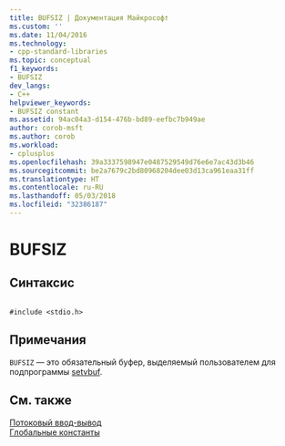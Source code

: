 ```yaml
---
title: BUFSIZ | Документация Майкрософт
ms.custom: ''
ms.date: 11/04/2016
ms.technology:
- cpp-standard-libraries
ms.topic: conceptual
f1_keywords:
- BUFSIZ
dev_langs:
- C++
helpviewer_keywords:
- BUFSIZ constant
ms.assetid: 94ac04a3-d154-476b-bd89-eefbc7b949ae
author: corob-msft
ms.author: corob
ms.workload:
- cplusplus
ms.openlocfilehash: 39a3337598947e0487529549d76e6e7ac43d3b46
ms.sourcegitcommit: be2a7679c2bd80968204dee03d13ca961eaa31ff
ms.translationtype: HT
ms.contentlocale: ru-RU
ms.lasthandoff: 05/03/2018
ms.locfileid: "32386187"
---
```

# <a name="bufsiz"></a>BUFSIZ
## <a name="syntax"></a>Синтаксис  
  
```  
  
#include <stdio.h>  
```  
  
## <a name="remarks"></a>Примечания  
 `BUFSIZ` — это обязательный буфер, выделяемый пользователем для подпрограммы [setvbuf](../c-runtime-library/reference/setvbuf.md).  
  
## <a name="see-also"></a>См. также  
 [Потоковый ввод-вывод](../c-runtime-library/stream-i-o.md)   
 [Глобальные константы](../c-runtime-library/global-constants.md)